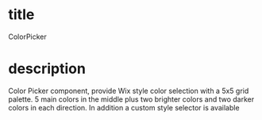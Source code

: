 # title
ColorPicker

# description
Color Picker component, provide Wix style color selection with a 5x5 grid palette. 5 main colors in the middle plus two brighter colors and two darker colors in each direction. In addition a custom style selector is available

